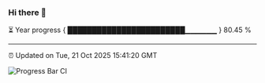 ### Hi there 👋

⏳ Year progress { ████████████████████████▁▁▁▁▁▁ } 80.45 %

---

⏰ Updated on Tue, 21 Oct 2025 15:41:20 GMT

![Progress Bar CI](https://github.com/IshwaranRudhara/GIT-ACTION/workflows/Progress%20Bar%20CI/badge.svg)
